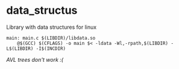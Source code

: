 # data_structus

Library with data structures for linux
``` console
main: main.c $(LIBDIR)/libdata.so
	@$(GCC) $(CFLAGS) -o main $< -ldata -Wl,-rpath,$(LIBDIR) -L$(LIBDIR) -I$(INCDIR)
```

*AVL trees don't work :(*
